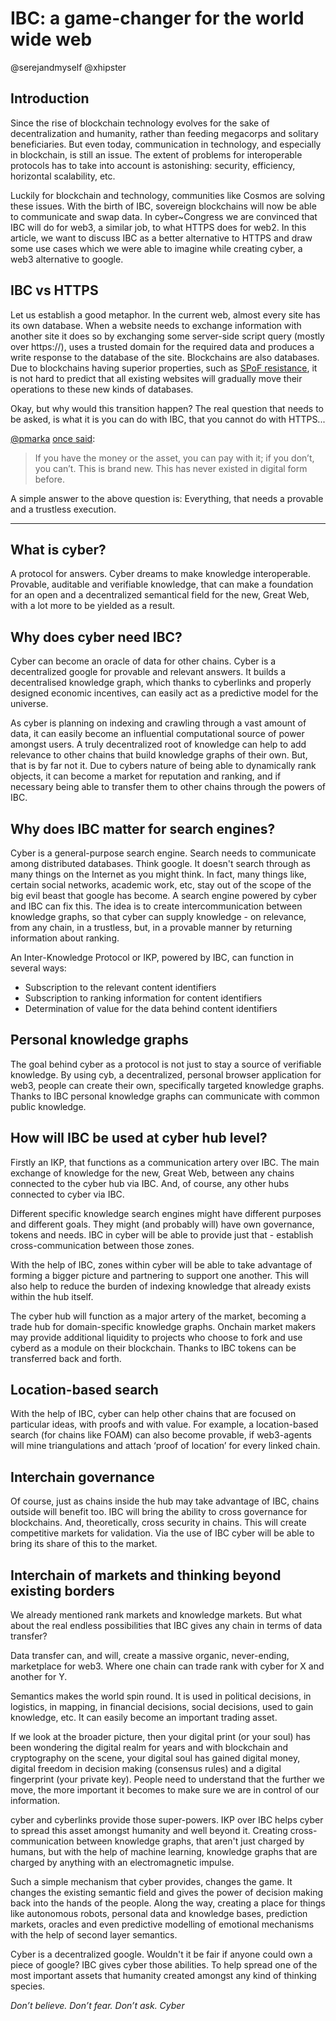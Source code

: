 # IBC: a game-changer for the world wide web

@serejandmyself @xhipster

## Introduction

Since the rise of blockchain technology evolves for the sake of decentralization and humanity, rather than feeding megacorps and solitary beneficiaries. But even today, communication in technology, and especially in blockchain, is still an issue. The extent of problems for interoperable protocols has to take into account is astonishing: security, efficiency, horizontal scalability, etc.

Luckily for blockchain and technology, communities like Cosmos are solving these issues. With the birth of IBC, sovereign blockchains will now be able to communicate and swap data. In cyber~Congress we are convinced that IBC will do for web3, a similar job, to what HTTPS does for web2. In this article, we want to discuss IBC as a better alternative to HTTPS and draw some use cases which we were able to imagine while creating cyber, a web3 alternative to google.

## IBC vs HTTPS

Let us establish a good metaphor. In the current web, almost every site has its own database. When a website needs to exchange information with another site it does so by exchanging some server-side script query (mostly over https://), uses a trusted domain for the required data and produces a write response to the database of the site. Blockchains are also databases. Due to blockchains having superior properties, such as [SPoF resistance](https://en.wikipedia.org/wiki/Single_point_of_failure), it is not hard to predict that all existing websites will gradually move their operations to these new kinds of databases.

Okay, but why would this transition happen? The real question that needs to be asked, is what it is you can do with IBC, that you cannot do with HTTPS...

[@pmarka](https://en.wikipedia.org/wiki/Marc_Andreessen) [once said](https://dealbook.nytimes.com/2014/01/21/why-bitcoin-matters/):

> If you have the money or the asset, you can pay with it; if you don’t, you can’t. This is brand new. This has never existed in digital form before.

A simple answer to the above question is: Everything, that needs a provable and a trustless execution. 

_____________________________________________________________________________

## What is cyber?

A protocol for answers. Cyber dreams to make knowledge interoperable. Provable, auditable and verifiable knowledge, that can make a foundation for an open and a decentralized semantical field for the new, Great Web, with a lot more to be yielded as a result.

## Why does cyber need IBC?

Cyber can become an oracle of data for other chains. Cyber is a decentralized google for provable and relevant answers. It builds a decentralised knowledge graph, which thanks to cyberlinks and properly designed economic incentives, can easily act as a predictive model for the universe.

As cyber is planning on indexing and crawling through a vast amount of data, it can easily become an influential computational source of power amongst users. A truly decentralized root of knowledge can help to add relevance to other chains that build knowledge graphs of their own. But, that is by far not it. Due to cybers nature of being able to dynamically rank objects, it can become a market for reputation and ranking, and if necessary being able to transfer them to other chains through the powers of IBC.

## Why does IBC matter for search engines?

Cyber is a general-purpose search engine. Search needs to communicate among distributed databases. Think google. It doesn't search through as many things on the Internet as you might think. In fact, many things like, certain social networks, academic work, etc, stay out of the scope of the big evil beast that google has become. A search engine powered by cyber and IBC can fix this. The idea is to create intercommunication between knowledge graphs, so that cyber can supply knowledge - on relevance, from any chain, in a trustless, but, in a provable manner by returning information about ranking.

An Inter-Knowledge Protocol or IKP, powered by IBC, can function in several ways:
- Subscription to the relevant content identifiers
- Subscription to ranking information for content identifiers
- Determination of value for the data behind content identifiers

## Personal knowledge graphs

The goal behind cyber as a protocol is not just to stay a source of verifiable knowledge. By using cyb, a decentralized, personal browser application for web3, people can create their own, specifically targeted knowledge graphs. Thanks to IBC personal knowledge graphs can communicate with common public knowledge.

## How will IBC be used at cyber hub level?

Firstly an IKP, that functions as a communication artery over IBC. The main exchange of knowledge for the new, Great Web, between any chains connected to the cyber hub via IBC. And, of course, any other hubs connected to cyber via IBC.

Different specific knowledge search engines might have different purposes and different goals. They might (and probably will) have own governance, tokens and needs. IBC in cyber will be able to provide just that - establish cross-communication between those zones.

With the help of IBC, zones within cyber will be able to take advantage of forming a bigger picture and partnering to support one another. This will also help to reduce the burden of indexing knowledge that already exists within the hub itself.

The cyber hub will function as a major artery of the market, becoming a trade hub for domain-specific knowledge graphs. Onchain market makers may provide additional liquidity to projects who choose to fork and use cyberd as a module on their blockchain. Thanks to IBC tokens can be transferred back and forth.

## Location-based search

With the help of IBC, cyber can help other chains that are focused on particular ideas, with proofs and with value. For example, a location-based search (for chains like FOAM) can also become provable, if web3-agents will mine triangulations and attach ‘proof of location’ for every linked chain.

## Interchain governance

Of course, just as chains inside the hub may take advantage of IBC, chains outside will benefit too. IBC will bring the ability to cross governance for blockchains. And, theoretically, cross security in chains. This will create competitive markets for validation. Via the use of IBC cyber will be able to bring its share of this to the market.

## Interchain of markets and thinking beyond existing borders

We already mentioned rank markets and knowledge markets. But what about the real endless possibilities that IBC gives any chain in terms of data transfer?

Data transfer can, and will, create a massive organic, never-ending, marketplace for web3. Where one chain can trade rank with cyber for X and another for Y.

Semantics makes the world spin round. It is used in political decisions, in logistics, in mapping, in financial decisions, social decisions, used to gain knowledge, etc. It can easily become an important trading asset.

If we look at the broader picture, then your digital print (or your soul) has been wondering the digital realm for years and with blockchain and cryptography on the scene, your digital soul has gained digital money, digital freedom in decision making (consensus rules) and a digital fingerprint (your private key). People need to understand that the further we move, the more important it becomes to make sure we are in control of our information.

cyber and cyberlinks provide those super-powers. IKP over IBC helps cyber to spread this asset amongst humanity and well beyond it. Creating cross-communication between knowledge graphs, that aren't just charged by humans, but with the help of machine learning, knowledge graphs that are charged by anything with an electromagnetic impulse.

Such a simple mechanism that cyber provides, changes the game. It changes the existing semantic field and gives the power of decision making back into the hands of the people. Along the way, creating a place for things like autonomous robots, personal data and knowledge bases, prediction markets, oracles and even predictive modelling of emotional mechanisms with the help of second layer semantics.

Cyber is a decentralized google. Wouldn't it be fair if anyone could own a piece of google? IBC gives cyber those abilities. To help spread one of the most important assets that humanity created amongst any kind of thinking species.

_Don’t believe. Don’t fear. Don’t ask. Cyber_
